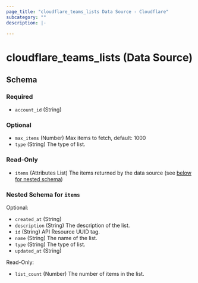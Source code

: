 ```yaml
---
page_title: "cloudflare_teams_lists Data Source - Cloudflare"
subcategory: ""
description: |-
  
---
```


# cloudflare_teams_lists (Data Source)




<!-- schema generated by tfplugindocs -->
## Schema

### Required

- `account_id` (String)

### Optional

- `max_items` (Number) Max items to fetch, default: 1000
- `type` (String) The type of list.

### Read-Only

- `items` (Attributes List) The items returned by the data source (see [below for nested schema](#nestedatt--items))

<a id="nestedatt--items"></a>
### Nested Schema for `items`

Optional:

- `created_at` (String)
- `description` (String) The description of the list.
- `id` (String) API Resource UUID tag.
- `name` (String) The name of the list.
- `type` (String) The type of list.
- `updated_at` (String)

Read-Only:

- `list_count` (Number) The number of items in the list.


